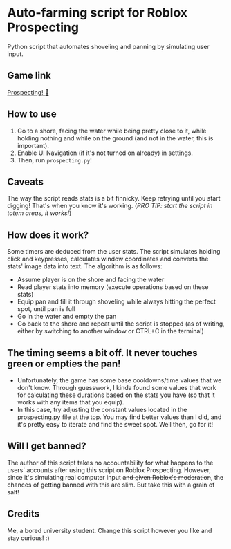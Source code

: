 # Auto-farming script for Roblox Prospecting
Python script that automates shoveling and panning by simulating user input.
## Game link
[Prospecting! 💎](https://www.roblox.com/games/129827112113663/Prospecting)
## How to use
1. Go to a shore, facing the water while being pretty close to it, while holding nothing and while on the ground (and not in the water, this is important).
2. Enable UI Navigation (if it's not turned on already) in settings.
3. Then, run `prospecting.py`!
## Caveats
The way the script reads stats is a bit finnicky. Keep retrying until you start digging! That's when you know it's working. (*PRO TIP: start the script in totem areas, it works!*)
## How does it work?
Some timers are deduced from the user stats. The script simulates holding click and keypresses, calculates window coordinates and converts the stats' image data into text. The algorithm is as follows:
- Assume player is on the shore and facing the water
- Read player stats into memory (execute operations based on these stats)
- Equip pan and fill it through shoveling while always hitting the perfect spot, until pan is full
- Go in the water and empty the pan
- Go back to the shore and repeat until the script is stopped (as of writing, either by switching to another window or CTRL+C in the terminal)
## The timing seems a bit off. It never touches green or empties the pan!
- Unfortunately, the game has some base cooldowns/time values that we don't know. Through guesswork, I kinda found some values that work for calculating these durations based on the stats you have (so that it works with any items that you equip).
- In this case, try adjusting the constant values located in the prospecting.py file at the top. You may find better values than I did, and it's pretty easy to iterate and find the sweet spot. Well then, go for it!
## Will I get banned?
The author of this script takes no accountability for what happens to the users' accounts after using this script on Roblox Prospecting. However, since it's simulating real computer input ~~and given Roblox's moderation~~, the chances of getting banned with this are slim. But take this with a grain of salt!
## Credits
Me, a bored university student. Change this script however you like and stay curious! :)